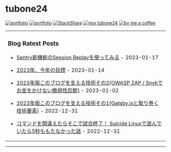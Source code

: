 # tubone24

[![portfolio](https://img.shields.io/badge/portfolio-tubone24-brightgreen)](https://portfolio.tubone-project24.xyz/)
[![portfolio](https://img.shields.io/badge/blog-tuboneBOYAKI-pink)](https://blog.tubone-project24.xyz/)
[![StackShare](http://img.shields.io/badge/tech-stack-0690fa.svg?style=flat)](https://stackshare.io/tubone24/tubone24)
[![npx tubone24](https://img.shields.io/badge/npx-tubone24-red?logo=npm)](https://www.npmjs.com/package/tubone24)
[![by me a coffee](https://img.shields.io/badge/ByMeACoffee-tubone24-brightgreen?logo=Buy%20Me%20A%20Coffee)](https://www.buymeacoffee.com/tubone24)

<!-- generate_markdown_start -->

<table><tr><td valign="top" width="100%">

### Blog Ratest Posts

- [Sentry新機能のSession Replayを使ってみる](https://blog.tubone-project24.xyz/2023/01/18/sentry-replay) - 2023-01-17

- [2023年、今年の目標](https://blog.tubone-project24.xyz/2023-01-15/2023年、今年の目標) - 2023-01-14

- [2023年版このブログを支える技術その2(OWASP ZAP / Snykでお金をかけない脆弱性診断)](https://blog.tubone-project24.xyz/2022/01/03/owaspzap) - 2023-01-02

- [2023年版このブログを支える技術その1(Gatsby.jsと取り巻く技術要素)](https://blog.tubone-project24.xyz/2023/01/01/this-blog) - 2022-12-31

- [コマンドを間違えたらそこで試合終了！ Suicide Linuxで遊んでいたら5秒ももたなかった話](https://blog.tubone-project24.xyz/2022/12/31/suicide-linux) - 2022-12-31

</td></tr></table>

<!-- generate_markdown_end -->
---

